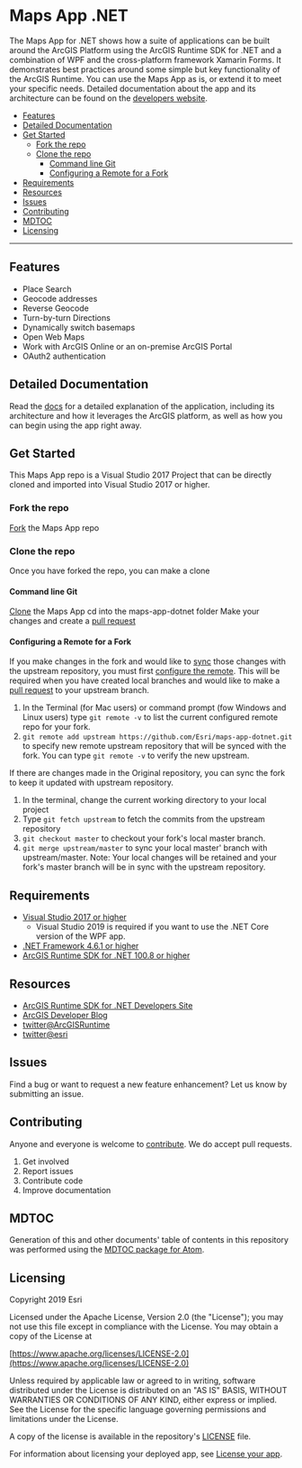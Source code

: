 # Maps App .NET

The Maps App for .NET shows how a suite of applications can be built around the ArcGIS Platform using the ArcGIS Runtime SDK for .NET and a combination of WPF and the cross-platform framework Xamarin Forms. It demonstrates best practices around some simple but key functionality of the ArcGIS Runtime. You can use the Maps App as is, or extend it to meet your specific needs. Detailed documentation about the app and its architecture can be found on the [developers website](https://developers.arcgis.com/example-apps/maps-app-dotnet/?utm_source=github&utm_medium=web&utm_campaign=example_apps_maps_app_dotnet).

<!-- MDTOC maxdepth:6 firsth1:0 numbering:0 flatten:0 bullets:1 updateOnSave:1 -->

- [Features](#features)   
- [Detailed Documentation](#detailed-documentation)   
- [Get Started](#get-started)   
   - [Fork the repo](#fork-the-repo)   
   - [Clone the repo](#clone-the-repo)   
      - [Command line Git](#command-line-git)   
      - [Configuring a Remote for a Fork](#configuring-a-remote-for-a-fork)   
- [Requirements](#requirements)   
- [Resources](#resources)   
- [Issues](#issues)   
- [Contributing](#contributing)   
- [MDTOC](#mdtoc)   
- [Licensing](#licensing)   

<!-- /MDTOC -->
---

## Features

- Place Search
- Geocode addresses
- Reverse Geocode
- Turn-by-turn Directions
- Dynamically switch basemaps
- Open Web Maps
- Work with ArcGIS Online or an on-premise ArcGIS Portal
- OAuth2 authentication

## Detailed Documentation

Read the [docs](./docs/README.md) for a detailed explanation of the application, including its architecture and how it leverages the ArcGIS platform, as well as how you can begin using the app right away.

## Get Started

This Maps App repo is a Visual Studio 2017 Project that can be directly cloned and imported into Visual Studio 2017 or higher.

### Fork the repo

[Fork](https://github.com/Esri/maps-app-dotnet/fork) the Maps App repo

### Clone the repo

Once you have forked the repo, you can make a clone

#### Command line Git

[Clone](https://help.github.com/articles/fork-a-repo#step-2-clone-your-fork) the Maps App
cd into the maps-app-dotnet folder
Make your changes and create a [pull request](https://help.github.com/articles/creating-a-pull-request)

#### Configuring a Remote for a Fork

If you make changes in the fork and would like to [sync](https://help.github.com/articles/syncing-a-fork/) those changes with the upstream repository, you must first [configure the remote](https://help.github.com/articles/configuring-a-remote-for-a-fork/). This will be required when you have created local branches and would like to make a [pull request](https://help.github.com/articles/creating-a-pull-request) to your upstream branch.

1. In the Terminal (for Mac users) or command prompt (fow Windows and Linux users) type ```git remote -v``` to list the current configured remote repo for your fork.
2. ```git remote add upstream https://github.com/Esri/maps-app-dotnet.git``` to specify new remote upstream repository that will be synced with the fork. You can type ```git remote -v``` to verify the new upstream.

If there are changes made in the Original repository, you can sync the fork to keep it updated with upstream repository.

1. In the terminal, change the current working directory to your local project
2. Type ```git fetch upstream``` to fetch the commits from the upstream repository
3. ```git checkout master``` to checkout your fork's local master branch.
4. ```git merge upstream/master``` to sync your local master' branch with upstream/master. Note: Your local changes will be retained and your fork's master branch will be in sync with the upstream repository.

## Requirements

- [Visual Studio 2017 or higher](https://www.visualstudio.com/downloads/)
    - Visual Studio 2019 is required if you want to use the .NET Core version of the WPF app.
- [.NET Framework 4.6.1 or higher](https://www.microsoft.com/net/download)
- [ArcGIS Runtime SDK for .NET 100.8 or higher](https://developers.arcgis.com/net/)

## Resources

- [ArcGIS Runtime SDK for .NET Developers Site](https://developers.arcgis.com/net/)
- [ArcGIS Developer Blog](https://www.esri.com/arcgis-blog/developers/)
- [twitter@ArcGISRuntime](https://twitter.com/ArcGISRuntime)
- [twitter@esri](https://twitter.com/esri)

## Issues

Find a bug or want to request a new feature enhancement? Let us know by submitting an issue.

## Contributing

Anyone and everyone is welcome to [contribute](https://github.com/Esri/maps-app-dotnet/blob/master/CONTRIBUTING.md). We do accept pull requests.

1. Get involved
2. Report issues
3. Contribute code
4. Improve documentation

## MDTOC

Generation of this and other documents' table of contents in this repository was performed using the [MDTOC package for Atom](https://atom.io/packages/atom-mdtoc).

## Licensing

Copyright 2019 Esri

Licensed under the Apache License, Version 2.0 (the "License"); you may not use this file except in compliance with the License. You may obtain a copy of the License at

[https://www.apache.org/licenses/LICENSE-2.0](https://www.apache.org/licenses/LICENSE-2.0)

Unless required by applicable law or agreed to in writing, software distributed under the License is distributed on an "AS IS" BASIS, WITHOUT WARRANTIES OR CONDITIONS OF ANY KIND, either express or implied. See the License for the specific language governing permissions and limitations under the License.

A copy of the license is available in the repository's [LICENSE](https://github.com/Esri/maps-app-dotnet/blob/master/LICENSE) file.

For information about licensing your deployed app, see [License your app](https://developers.arcgis.com/net/latest/wpf/guide/license-your-app.htm).
